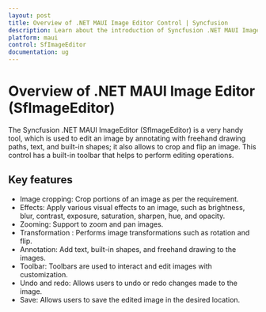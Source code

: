 ```yaml
---
layout: post
title: Overview of .NET MAUI Image Editor Control | Syncfusion
description: Learn about the introduction of Syncfusion .NET MAUI ImageEditor(SfImageEditor) control, its basic features, and the functionalities of imageeditor.
platform: maui
control: SfImageEditor
documentation: ug
---
```


# Overview of .NET MAUI Image Editor (SfImageEditor)

The Syncfusion .NET MAUI ImageEditor (SfImageEditor) is a very handy tool, which is used to edit an image by annotating with freehand drawing paths, text, and built-in shapes; it also allows to crop and flip an image. This control has a built-in toolbar that helps to perform editing operations.

## Key features
 * Image cropping: Crop portions of an image as per the requirement.
 * Effects: Apply various visual effects to an image, such as brightness, blur, contrast, exposure, saturation, sharpen, hue, and opacity.
 * Zooming: Support to zoom and pan images.
 * Transformation : Performs image transformations such as rotation and flip.
 * Annotation: Add text, built-in shapes, and freehand drawing to the images.
 * Toolbar: Toolbars are used to interact and edit images with customization.
 * Undo and redo: Allows users to undo or redo changes made to the image.
 * Save: Allows users to save the edited image in the desired location.
